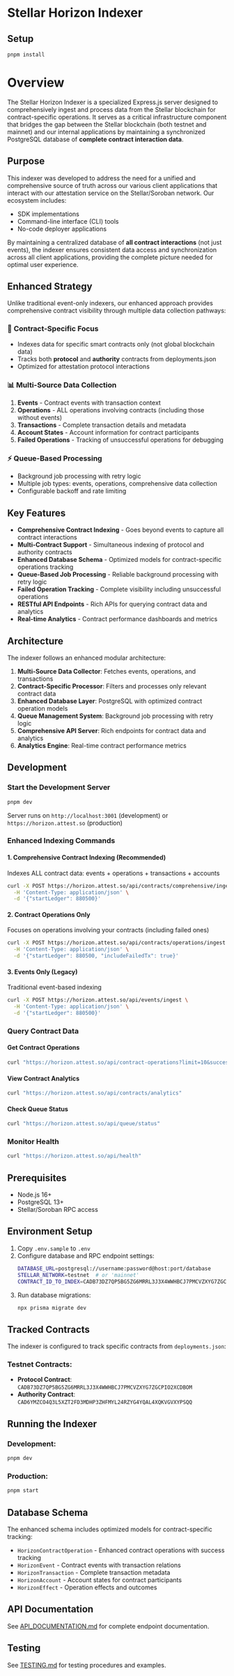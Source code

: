 # Stellar Horizon Indexer

## Setup

```bash
pnpm install
```

# Overview

The Stellar Horizon Indexer is a specialized Express.js server designed to comprehensively ingest and process data from the Stellar blockchain for contract-specific operations. It serves as a critical infrastructure component that bridges the gap between the Stellar blockchain (both testnet and mainnet) and our internal applications by maintaining a synchronized PostgreSQL database of **complete contract interaction data**.

## Purpose

This indexer was developed to address the need for a unified and comprehensive source of truth across our various client applications that interact with our attestation service on the Stellar/Soroban network. Our ecosystem includes:

- SDK implementations  
- Command-line interface (CLI) tools
- No-code deployer applications

By maintaining a centralized database of **all contract interactions** (not just events), the indexer ensures consistent data access and synchronization across all client applications, providing the complete picture needed for optimal user experience.

## Enhanced Strategy

Unlike traditional event-only indexers, our enhanced approach provides comprehensive contract visibility through multiple data collection pathways:

### 🎯 **Contract-Specific Focus**
- Indexes data for specific smart contracts only (not global blockchain data)
- Tracks both **protocol** and **authority** contracts from deployments.json
- Optimized for attestation protocol interactions

### 📊 **Multi-Source Data Collection**
1. **Events** - Contract events with transaction context
2. **Operations** - ALL operations involving contracts (including those without events)  
3. **Transactions** - Complete transaction details and metadata
4. **Account States** - Account information for contract participants
5. **Failed Operations** - Tracking of unsuccessful operations for debugging

### ⚡ **Queue-Based Processing**
- Background job processing with retry logic
- Multiple job types: events, operations, comprehensive data collection
- Configurable backoff and rate limiting

## Key Features

- **Comprehensive Contract Indexing** - Goes beyond events to capture all contract interactions
- **Multi-Contract Support** - Simultaneous indexing of protocol and authority contracts
- **Enhanced Database Schema** - Optimized models for contract-specific operations tracking
- **Queue-Based Job Processing** - Reliable background processing with retry logic
- **Failed Operation Tracking** - Complete visibility including unsuccessful operations
- **RESTful API Endpoints** - Rich APIs for querying contract data and analytics
- **Real-time Analytics** - Contract performance dashboards and metrics

## Architecture

The indexer follows an enhanced modular architecture:

1. **Multi-Source Data Collector**: Fetches events, operations, and transactions
2. **Contract-Specific Processor**: Filters and processes only relevant contract data
3. **Enhanced Database Layer**: PostgreSQL with optimized contract operation models
4. **Queue Management System**: Background job processing with retry logic
5. **Comprehensive API Server**: Rich endpoints for contract data and analytics
6. **Analytics Engine**: Real-time contract performance metrics

## Development

### Start the Development Server

```bash
pnpm dev
```

Server runs on `http://localhost:3001` (development) or `https://horizon.attest.so` (production)

### Enhanced Indexing Commands

#### 1. Comprehensive Contract Indexing (Recommended)
Indexes ALL contract data: events + operations + transactions + accounts
```bash
curl -X POST https://horizon.attest.so/api/contracts/comprehensive/ingest \
  -H 'Content-Type: application/json' \
  -d '{"startLedger": 880500}'
```

#### 2. Contract Operations Only
Focuses on operations involving your contracts (including failed ones)
```bash
curl -X POST https://horizon.attest.so/api/contracts/operations/ingest \
  -H 'Content-Type: application/json' \
  -d '{"startLedger": 880500, "includeFailedTx": true}'
```

#### 3. Events Only (Legacy)
Traditional event-based indexing
```bash
curl -X POST https://horizon.attest.so/api/events/ingest \
  -H 'Content-Type: application/json' \
  -d '{"startLedger": 880500}'
```

### Query Contract Data

#### Get Contract Operations
```bash
curl "https://horizon.attest.so/api/contract-operations?limit=10&successful=true"
```

#### View Contract Analytics
```bash
curl "https://horizon.attest.so/api/contracts/analytics"
```

#### Check Queue Status
```bash
curl "https://horizon.attest.so/api/queue/status"
```

### Monitor Health
```bash
curl "https://horizon.attest.so/api/health"
```

## Prerequisites

- Node.js 16+
- PostgreSQL 13+
- Stellar/Soroban RPC access

## Environment Setup

1. Copy `.env.sample` to `.env`
2. Configure database and RPC endpoint settings:
   ```bash
   DATABASE_URL=postgresql://username:password@host:port/database
   STELLAR_NETWORK=testnet  # or 'mainnet'
   CONTRACT_ID_TO_INDEX=CADB73DZ7QP5BG5ZG6MRRL3J3X4WWHBCJ7PMCVZXYG7ZGCPIO2XCDBOM
   ```
3. Run database migrations:
   ```bash
   npx prisma migrate dev
   ```

## Tracked Contracts

The indexer is configured to track specific contracts from `deployments.json`:

### Testnet Contracts:
- **Protocol Contract**: `CADB73DZ7QP5BG5ZG6MRRL3J3X4WWHBCJ7PMCVZXYG7ZGCPIO2XCDBOM`
- **Authority Contract**: `CAD6YMZCO4Q3L5XZT2FD3MDHP3ZHFMYL24RZYG4YQAL4XQKVGVXYPSQQ`

## Running the Indexer

### Development:
```bash
pnpm dev
```

### Production:
```bash
pnpm start
```

## Database Schema

The enhanced schema includes optimized models for contract-specific tracking:

- `HorizonContractOperation` - Enhanced contract operations with success tracking
- `HorizonEvent` - Contract events with transaction relations
- `HorizonTransaction` - Complete transaction metadata
- `HorizonAccount` - Account states for contract participants
- `HorizonEffect` - Operation effects and outcomes

## API Documentation

See [API_DOCUMENTATION.md](./docs/API_DOCUMENTATION.md) for complete endpoint documentation.

## Testing

See [TESTING.md](./docs/TESTING.md) for testing procedures and examples.
